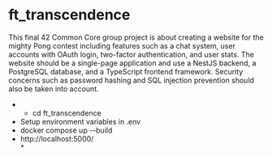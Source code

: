# ft_transcendence
This final 42 Common Core group project is about creating a website for the mighty Pong contest including features such as a chat system, user accounts with OAuth login, two-factor authentication, and user stats. The website should be a single-page application and use a NestJS backend, a PostgreSQL database, and a TypeScript frontend framework. Security concerns such as password hashing and SQL injection prevention should also be taken into account.


- * cd ft_transcendence <br>
- Setup environment variables in .env <br>
- docker compose up --build <br>
- http://localhost:5000/ <br>*
